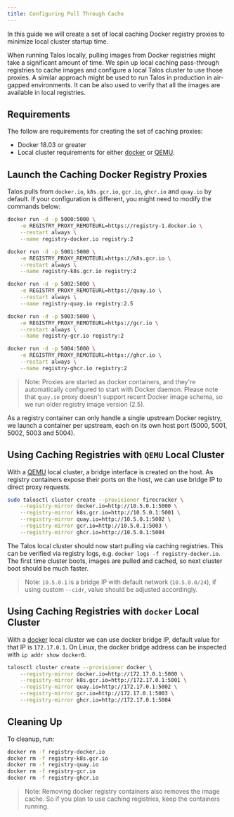 ```yaml
---
title: Configuring Pull Through Cache
---
```


In this guide we will create a set of local caching Docker registry proxies to minimize local cluster startup time.

When running Talos locally, pulling images from Docker registries might take a significant amount of time.
We spin up local caching pass-through registries to cache images and configure a local Talos cluster to use those proxies.
A similar approach might be used to run Talos in production in air-gapped environments.
It can be also used to verify that all the images are available in local registries.

## Requirements

The follow are requirements for creating the set of caching proxies:

- Docker 18.03 or greater
- Local cluster requirements for either [docker](docker) or [QEMU](qemu).

## Launch the Caching Docker Registry Proxies

Talos pulls from `docker.io`, `k8s.gcr.io`, `gcr.io`, `ghcr.io` and `quay.io` by default.
If your configuration is different, you might need to modify the commands below:

```bash
docker run -d -p 5000:5000 \
    -e REGISTRY_PROXY_REMOTEURL=https://registry-1.docker.io \
    --restart always \
    --name registry-docker.io registry:2

docker run -d -p 5001:5000 \
    -e REGISTRY_PROXY_REMOTEURL=https://k8s.gcr.io \
    --restart always \
    --name registry-k8s.gcr.io registry:2

docker run -d -p 5002:5000 \
    -e REGISTRY_PROXY_REMOTEURL=https://quay.io \
    --restart always \
    --name registry-quay.io registry:2.5

docker run -d -p 5003:5000 \
    -e REGISTRY_PROXY_REMOTEURL=https://gcr.io \
    --restart always \
    --name registry-gcr.io registry:2

docker run -d -p 5004:5000 \
    -e REGISTRY_PROXY_REMOTEURL=https://ghcr.io \
    --restart always \
    --name registry-ghcr.io registry:2
```

> Note: Proxies are started as docker containers, and they're automatically configured to start with Docker daemon.
> Please note that `quay.io` proxy doesn't support recent Docker image schema, so we run older registry image version (2.5).

As a registry container can only handle a single upstream Docker registry, we launch a container per upstream, each on its own
host port (5000, 5001, 5002, 5003 and 5004).

## Using Caching Registries with `QEMU` Local Cluster

With a [QEMU](qemu) local cluster, a bridge interface is created on the host.
As registry containers expose their ports on the host, we can use bridge IP to direct proxy requests.

```bash
sudo talosctl cluster create --provisioner firecracker \
    --registry-mirror docker.io=http://10.5.0.1:5000 \
    --registry-mirror k8s.gcr.io=http://10.5.0.1:5001 \
    --registry-mirror quay.io=http://10.5.0.1:5002 \
    --registry-mirror gcr.io=http://10.5.0.1:5003 \
    --registry-mirror ghcr.io=http://10.5.0.1:5004
```

The Talos local cluster should now start pulling via caching registries.
This can be verified via registry logs, e.g. `docker logs -f registry-docker.io`.
The first time cluster boots, images are pulled and cached, so next cluster boot should be much faster.

> Note: `10.5.0.1` is a bridge IP with default network (`10.5.0.0/24`), if using custom `--cidr`, value should be adjusted accordingly.

## Using Caching Registries with `docker` Local Cluster

With a [docker](docker) local cluster we can use docker bridge IP, default value for that IP is `172.17.0.1`.
On Linux, the docker bridge address can be inspected with `ip addr show docker0`.

```bash
talosctl cluster create --provisioner docker \
    --registry-mirror docker.io=http://172.17.0.1:5000 \
    --registry-mirror k8s.gcr.io=http://172.17.0.1:5001 \
    --registry-mirror quay.io=http://172.17.0.1:5002 \
    --registry-mirror gcr.io=http://172.17.0.1:5003 \
    --registry-mirror ghcr.io=http://172.17.0.1:5004
```

## Cleaning Up

To cleanup, run:

```bash
docker rm -f registry-docker.io
docker rm -f registry-k8s.gcr.io
docker rm -f registry-quay.io
docker rm -f registry-gcr.io
docker rm -f registry-ghcr.io
```

> Note: Removing docker registry containers also removes the image cache.
> So if you plan to use caching registries, keep the containers running.
